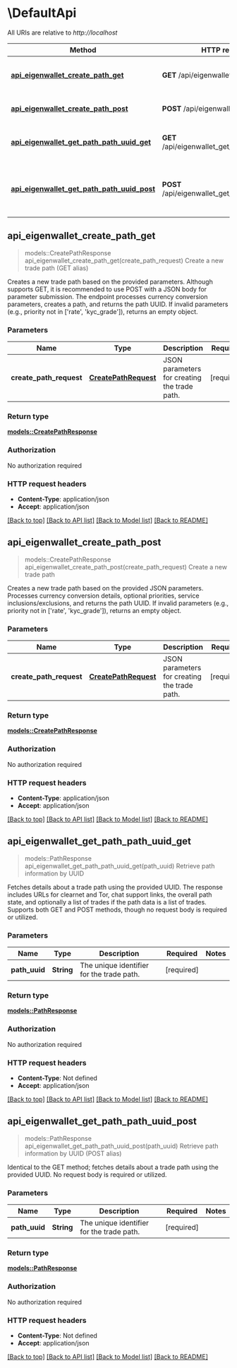 # \DefaultApi

All URIs are relative to *http://localhost*

Method | HTTP request | Description
------------- | ------------- | -------------
[**api_eigenwallet_create_path_get**](DefaultApi.md#api_eigenwallet_create_path_get) | **GET** /api/eigenwallet_create_path | Create a new trade path (GET alias)
[**api_eigenwallet_create_path_post**](DefaultApi.md#api_eigenwallet_create_path_post) | **POST** /api/eigenwallet_create_path | Create a new trade path
[**api_eigenwallet_get_path_path_uuid_get**](DefaultApi.md#api_eigenwallet_get_path_path_uuid_get) | **GET** /api/eigenwallet_get_path/{path_uuid} | Retrieve path information by UUID
[**api_eigenwallet_get_path_path_uuid_post**](DefaultApi.md#api_eigenwallet_get_path_path_uuid_post) | **POST** /api/eigenwallet_get_path/{path_uuid} | Retrieve path information by UUID (POST alias)



## api_eigenwallet_create_path_get

> models::CreatePathResponse api_eigenwallet_create_path_get(create_path_request)
Create a new trade path (GET alias)

Creates a new trade path based on the provided parameters.  Although supports GET, it is recommended to use POST with a JSON body for parameter submission. The endpoint processes currency conversion parameters, creates a path, and returns the path UUID. If invalid parameters (e.g., priority not in ['rate', 'kyc_grade']), returns an empty object.

### Parameters


Name | Type | Description  | Required | Notes
------------- | ------------- | ------------- | ------------- | -------------
**create_path_request** | [**CreatePathRequest**](CreatePathRequest.md) | JSON parameters for creating the trade path. | [required] |

### Return type

[**models::CreatePathResponse**](CreatePathResponse.md)

### Authorization

No authorization required

### HTTP request headers

- **Content-Type**: application/json
- **Accept**: application/json

[[Back to top]](#) [[Back to API list]](../README.md#documentation-for-api-endpoints) [[Back to Model list]](../README.md#documentation-for-models) [[Back to README]](../README.md)


## api_eigenwallet_create_path_post

> models::CreatePathResponse api_eigenwallet_create_path_post(create_path_request)
Create a new trade path

Creates a new trade path based on the provided JSON parameters. Processes currency conversion details, optional priorities, service inclusions/exclusions, and returns the path UUID. If invalid parameters (e.g., priority not in ['rate', 'kyc_grade']), returns an empty object.

### Parameters


Name | Type | Description  | Required | Notes
------------- | ------------- | ------------- | ------------- | -------------
**create_path_request** | [**CreatePathRequest**](CreatePathRequest.md) | JSON parameters for creating the trade path. | [required] |

### Return type

[**models::CreatePathResponse**](CreatePathResponse.md)

### Authorization

No authorization required

### HTTP request headers

- **Content-Type**: application/json
- **Accept**: application/json

[[Back to top]](#) [[Back to API list]](../README.md#documentation-for-api-endpoints) [[Back to Model list]](../README.md#documentation-for-models) [[Back to README]](../README.md)


## api_eigenwallet_get_path_path_uuid_get

> models::PathResponse api_eigenwallet_get_path_path_uuid_get(path_uuid)
Retrieve path information by UUID

Fetches details about a trade path using the provided UUID.  The response includes URLs for clearnet and Tor, chat support links, the overall path state,  and optionally a list of trades if the path data is a list of trades. Supports both GET and POST methods, though no request body is required or utilized. 

### Parameters


Name | Type | Description  | Required | Notes
------------- | ------------- | ------------- | ------------- | -------------
**path_uuid** | **String** | The unique identifier for the trade path. | [required] |

### Return type

[**models::PathResponse**](PathResponse.md)

### Authorization

No authorization required

### HTTP request headers

- **Content-Type**: Not defined
- **Accept**: application/json

[[Back to top]](#) [[Back to API list]](../README.md#documentation-for-api-endpoints) [[Back to Model list]](../README.md#documentation-for-models) [[Back to README]](../README.md)


## api_eigenwallet_get_path_path_uuid_post

> models::PathResponse api_eigenwallet_get_path_path_uuid_post(path_uuid)
Retrieve path information by UUID (POST alias)

Identical to the GET method; fetches details about a trade path using the provided UUID. No request body is required or utilized. 

### Parameters


Name | Type | Description  | Required | Notes
------------- | ------------- | ------------- | ------------- | -------------
**path_uuid** | **String** | The unique identifier for the trade path. | [required] |

### Return type

[**models::PathResponse**](PathResponse.md)

### Authorization

No authorization required

### HTTP request headers

- **Content-Type**: Not defined
- **Accept**: application/json

[[Back to top]](#) [[Back to API list]](../README.md#documentation-for-api-endpoints) [[Back to Model list]](../README.md#documentation-for-models) [[Back to README]](../README.md)

